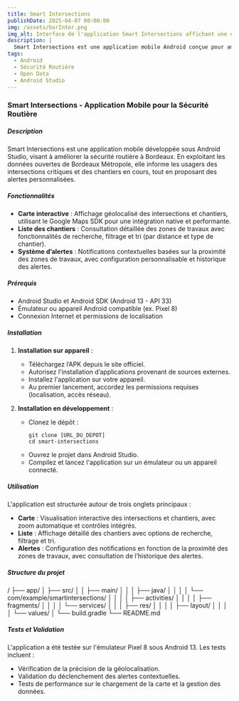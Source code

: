 ```yaml
---
title: Smart Intersections
publishDate: 2025-04-07 00:00:00
img: /assets/borInter.png
img_alt: Interface de l'application Smart Intersections affichant une carte interactive et des notifications
description: |
  Smart Intersections est une application mobile Android conçue pour améliorer la sécurité routière à Bordeaux. En exploitant les données ouvertes de Bordeaux Métropole, cette application offre une visualisation interactive des intersections critiques, une liste détaillée des chantiers et un système d’alertes personnalisé pour informer les usagers en temps réel.
tags:
  - Android
  - Sécurité Routière
  - Open Data
  - Android Studio
---
```


### Smart Intersections - Application Mobile pour la Sécurité Routière

##### Description
Smart Intersections est une application mobile développée sous Android Studio, visant à améliorer la sécurité routière à Bordeaux. En exploitant les données ouvertes de Bordeaux Métropole, elle informe les usagers des intersections critiques et des chantiers en cours, tout en proposant des alertes personnalisées.

##### Fonctionnalités
- **Carte interactive** : Affichage géolocalisé des intersections et chantiers, utilisant le Google Maps SDK pour une intégration native et performante.
- **Liste des chantiers** : Consultation détaillée des zones de travaux avec fonctionnalités de recherche, filtrage et tri (par distance et type de chantier).
- **Système d’alertes** : Notifications contextuelles basées sur la proximité des zones de travaux, avec configuration personnalisable et historique des alertes.

##### Prérequis
- Android Studio et Android SDK (Android 13 - API 33)
- Émulateur ou appareil Android compatible (ex. Pixel 8)
- Connexion Internet et permissions de localisation

##### Installation

1. **Installation sur appareil** :
    - Téléchargez l’APK depuis le site officiel.
    - Autorisez l'installation d’applications provenant de sources externes.
    - Installez l'application sur votre appareil.
    - Au premier lancement, accordez les permissions requises (localisation, accès réseau).

2. **Installation en développement** :
    - Clonez le dépôt :
      ```
      git clone [URL_DU_DEPOT]
      cd smart-intersections
      ```
    - Ouvrez le projet dans Android Studio.
    - Compilez et lancez l'application sur un émulateur ou un appareil connecté.

##### Utilisation

L'application est structurée autour de trois onglets principaux :
- **Carte** : Visualisation interactive des intersections et chantiers, avec zoom automatique et contrôles intégrés.
- **Liste** : Affichage détaillé des chantiers avec options de recherche, filtrage et tri.
- **Alertes** : Configuration des notifications en fonction de la proximité des zones de travaux, avec consultation de l’historique des alertes.

##### Structure du projet
/ ├── app/ │ ├── src/ │ │ ├── main/ │ │ │ ├── java/ │ │ │ │ └── com/example/smartintersections/ │ │ │ │ ├── activities/ │ │ │ │ ├── fragments/ │ │ │ │ └── services/ │ │ │ ├── res/ │ │ │ │ ├── layout/ │ │ │ │ └── values/ │ └── build.gradle └── README.md


##### Tests et Validation

L'application a été testée sur l'émulateur Pixel 8 sous Android 13. Les tests incluent :
- Vérification de la précision de la géolocalisation.
- Validation du déclenchement des alertes contextuelles.
- Tests de performance sur le chargement de la carte et la gestion des données.
